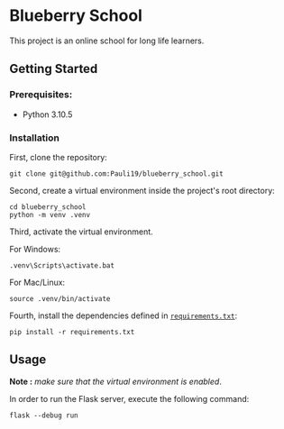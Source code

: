 # Blueberry School

This project is an online school for long life learners.
## Getting Started
### Prerequisites:

- Python 3.10.5

### Installation

First, clone the repository:

```
git clone git@github.com:Pauli19/blueberry_school.git
```

Second, create a virtual environment inside the project's root directory:

```
cd blueberry_school
python -m venv .venv 
```
Third, activate the virtual environment.

For Windows:

```
.venv\Scripts\activate.bat
```

For Mac/Linux:

```
source .venv/bin/activate
```

Fourth, install the dependencies defined in [`requirements.txt`](./requirements.txt):

```
pip install -r requirements.txt
```

## Usage

**Note :** _make sure that the virtual environment is enabled_.

In order to run the Flask server, execute the following command:

```
flask --debug run
```